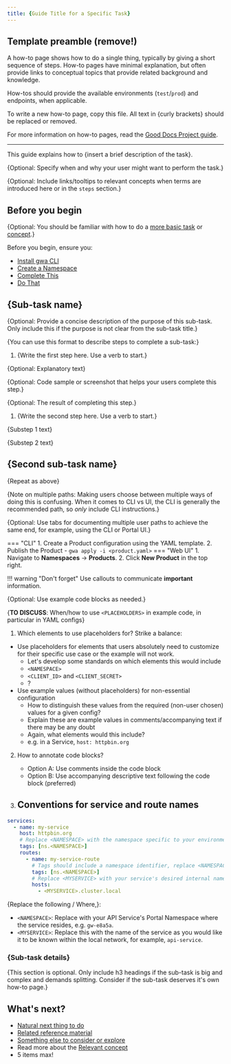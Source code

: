 ```yaml
---
title: {Guide Title for a Specific Task}
---
```

<!-- template preamble -->

## Template preamble (remove!)

A how-to page shows how to do a single thing, typically by giving a short
sequence of steps. How-to pages have minimal explanation, but often provide links
to conceptual topics that provide related background and knowledge.

How-tos should provide the available environments (`test`/`prod`) and endpoints, when applicable.

To write a new how-to page, copy this file. All text in {curly brackets} should be replaced or removed.

For more information on how-to pages, read the [Good Docs Project guide](https://gitlab.com/tgdp/templates/-/blob/main/how-to/guide-how-to.md).

---

<!-- overview -->

This guide explains how to {insert a brief description of the task}.

{Optional: Specify when and why your user might want to perform the task.}

{Optional: Include links/tooltips to relevant concepts when terms are introduced here or in the `steps` section.}

<!-- prerequisites -->

## Before you begin

{Optional: You should be familiar with how to do a [more basic task](/how-to/gwa-install.md) or [concept](/concepts/api-directory.md).}

Before you begin, ensure you:

- [Install gwa CLI](/how-to/gwa-install.md)
- [Create a Namespace](/resources/gwa-commands.md#namespacecreate)
- [Complete This](/how-to/create-gateway-service.md)
- [Do That](/how-to/generate-service-account.md)

<!-- steps -->

## {Sub-task name}

{Optional: Provide a concise description of the purpose of this sub-task. Only include this if the purpose is not clear from the sub-task title.}

{You can use this format to describe steps to complete a sub-task:}

1. {Write the first step here. Use a verb to start.}

  {Optional: Explanatory text}

  {Optional: Code sample or screenshot that helps your users complete this step.}

  {Optional: The result of completing this step.}

1. {Write the second step here. Use a verb to start.}

  {Substep 1 text}

  {Substep 2 text}

## {Second sub-task name}

{Repeat as above}

{Note on multiple paths: Making users choose between multiple ways of doing this
 is confusing. When it comes to CLI vs UI, the CLI is generally the recommended
 path, so *only* include CLI instructions.}

{Optional: Use tabs for documenting multiple user paths to achieve the same end, for example, using the CLI or Portal UI.}

=== "CLI"
    1. Create a Product configuration using the YAML template.
    2. Publish the Product - `gwa apply -i <product.yaml>`
=== "Web UI"
    1. Navigate to **Namespaces** -> **Products**.
    2. Click **New Product** in the top right.

!!! warning "Don't forget"
    Use callouts to communicate **important** information.

{Optional: Use example code blocks as needed.}

{**TO DISCUSS**: When/how to use `<PLACEHOLDERS>` in example code, in particular in YAML configs}

1. Which elements to use placeholders for? Strike a balance:
  - Use placeholders for elements that users absolutely need to customize for their specific use case or the example will not work.
    - Let's develop some standards on which elements this would include
    - `<NAMESPACE>`
    - `<CLIENT_ID>` and `<CLIENT_SECRET>`
    - ?
  - Use example values (without placeholders) for non-essential configuration
    - How to distinguish these values from the required (non-user chosen) values for a given config?
    - Explain these are example values in comments/accompanying text if there may be any doubt
    - Again, what elements would this include?
    - e.g. in a Service, `host: httpbin.org`

2. How to annotate code blocks?
   - Option A: Use comments inside the code block
   - Option B: Use accompanying descriptive text following the code block (preferred)

3. Conventions for service and route names
   - 

```yaml
services:
  - name: my-service
    host: httpbin.org
    # Replace <NAMESPACE> with the namespace specific to your environment.
    tags: [ns.<NAMESPACE>]
    routes:
      - name: my-service-route
        # Tags should include a namespace identifier, replace <NAMESPACE>.
        tags: [ns.<NAMESPACE>]
        # Replace <MYSERVICE> with your service's desired internal name.
        hosts: 
          - <MYSERVICE>.cluster.local
```

{Replace the following / Where,}:

- `<NAMESPACE>`: Replace with your API Service's Portal Namespace where the service resides, e.g. `gw-e8a5a`.
- `<MYSERVICE>`: Replace this with the name of the service as you would like it to be known within the local network, for example, `api-service`.

### {Sub-task details}

{This section is optional. Only include h3 headings if the sub-task is big and complex and demands splitting.
Consider if the sub-task deserves it's own how-to page.}

<!-- whatsnext -->

## What's next?

- [Natural next thing to do](/how-to/gwa-install.md)
- [Related reference material](/reference/glossary.md)
- [Something else to consider or explore](/how-to/private-route.md)
- Read more about the [Relevant concept](/concepts/api-directory.md)
- 5 items max!

